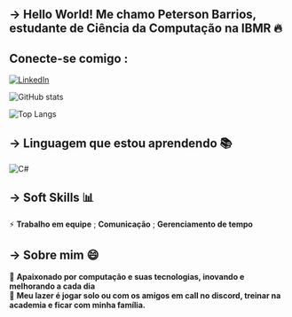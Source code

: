## -> Hello World! Me chamo Peterson Barrios, estudante de Ciência da Computação na IBMR 🔥

## Conecte-se comigo :
[![LinkedIn](https://img.shields.io/badge/LinkedIn-000?style=for-the-badge&logo=linkedin&logoColor=0E76A8)](https://www.linkedin.com/in/PetersonBarrios/)

![GitHub stats](https://github-readme-stats.vercel.app/api?username=PetersonBarrios&theme=algolia&show_icons=true)

![Top Langs](https://github-readme-stats-git-masterrstaa-rickstaa.vercel.app/api/top-langs/?username=PetersonBarrios&layout=compact&bg_color=003&border_color=30A3DC&title_color=E94D5F&text_color=FFF)

## -> Linguagem que estou aprendendo 📚

![C#](https://img.shields.io/badge/C%23-000?style=for-the-badge&logo=c-sharp&logoColor=823085)

## -> Soft Skills 📊

⚡ **Trabalho em equipe** ; **Comunicação** ; **Gerenciamento de tempo**

## -> Sobre mim 😄

🔸 **Apaixonado por computação e suas tecnologias, inovando e melhorando a cada dia** <br>
🔸 **Meu lazer é jogar solo ou com os amigos em call no discord, treinar na academia e ficar com minha família.**
